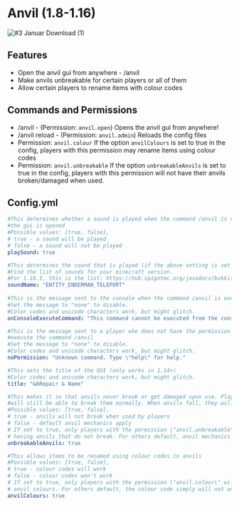 # Anvil (1.8-1.16)
![#3 Januar Download (1)](https://user-images.githubusercontent.com/63336853/120971786-1a8a2580-c77e-11eb-8d3f-b71c063cfd08.jpg)

## Features
- Open the anvil gui from anywhere - /anvil 
- Make anvils unbreakable for certain players or all of them
- Allow certain players to rename items with colour codes

## Commands and Permissions
- /anvil - (Permission: `anvil.open`) Opens the anvil gui from anywhere!
- /anvil reload - (Permission: `anvil.admin`) Reloads the config files
- Permission: `anvil.colour` If the option `anvilColours` is set to true in the config,
 players with this permission may rename items using colour codes
- Permission: `anvil.unbreakable` If the option `unbreakableAnvils` is set to true in the config,
 players with this permission will not have their anvils broken/damaged when used.

## Config.yml
```yaml
#This determines whether a sound is played when the command /anvil is run and
#the gui is opened
#Possible values: [true, false],
# true - a sound will be played
# false - a sound will not be played
playSound: true

#This determines the sound that is played (if the above setting is set to true)
#Find the list of sounds for your minecraft version.
#For 1.16.5, this is the list: https://hub.spigotmc.org/javadocs/bukkit/org/bukkit/Sound.html
soundName: "ENTITY_ENDERMAN_TELEPORT"
    
#This is the message sent to the console when the command /anvil is executed
#Set the message to "none" to disable.
#Color codes and unicode characters work, but might glitch.
onConsoleExecuteCommand: "This command cannot be executed from the console!"

#This is the message sent to a player who does not have the permission to
#execute the command /anvil
#Set the message to "none" to disable.
#Color codes and unicode characters work, but might glitch.
noPermission: "Unknown command. Type \"help\" for help."

#This sets the title of the GUI (only works in 1.14+)
#Color codes and unicode characters work, but might glitch.
title: "&6Repair & Name"

#This makes it so that anvils never break or get damaged upon use. Players,
#will still be able to break them normally. When anvils fall, they will still get damaged.
#Possible values: [true, false],
# true - anvils will not break when used by players
# false - default anvil mechanics apply
# If set to true, only players with the permission \"anvil.unbreakable\" will enjoy
# having anvils that do not break. For others default, anvil mechanics apply.
unbreakableAnvils: true

#This allows items to be renamed using colour codes in anvils
#Possible values: [true, false],
# true - colour codes will work
# false - colour codes won't work
# If set to true, only players with the permission \"anvil.colour\" will enjoy
# anvil colours. For others default, the colour code simply will not work.
anvilColours: true

```
